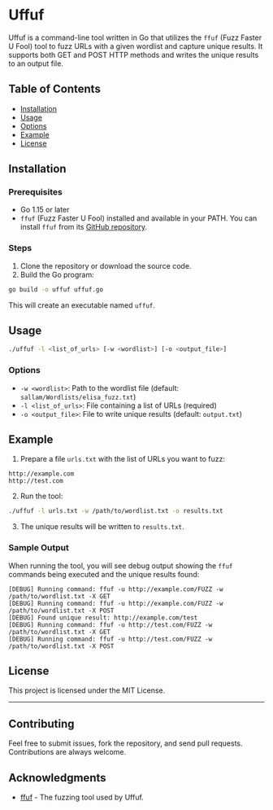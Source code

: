 # Uffuf

Uffuf is a command-line tool written in Go that utilizes the `ffuf` (Fuzz Faster U Fool) tool to fuzz URLs with a given wordlist and capture unique results. It supports both GET and POST HTTP methods and writes the unique results to an output file.

## Table of Contents

- [Installation](#installation)
- [Usage](#usage)
- [Options](#options)
- [Example](#example)
- [License](#license)

## Installation

### Prerequisites

- Go 1.15 or later
- `ffuf` (Fuzz Faster U Fool) installed and available in your PATH. You can install `ffuf` from its [GitHub repository](https://github.com/ffuf/ffuf).

### Steps

1. Clone the repository or download the source code.
2. Build the Go program:

```bash
go build -o uffuf uffuf.go
```

This will create an executable named `uffuf`.

## Usage

```bash
./uffuf -l <list_of_urls> [-w <wordlist>] [-o <output_file>]
```

### Options

- `-w <wordlist>`: Path to the wordlist file (default: `sallam/Wordlists/elisa_fuzz.txt`)
- `-l <list_of_urls>`: File containing a list of URLs (required)
- `-o <output_file>`: File to write unique results (default: `output.txt`)

## Example

1. Prepare a file `urls.txt` with the list of URLs you want to fuzz:

```
http://example.com
http://test.com
```

2. Run the tool:

```bash
./uffuf -l urls.txt -w /path/to/wordlist.txt -o results.txt
```

3. The unique results will be written to `results.txt`.

### Sample Output

When running the tool, you will see debug output showing the `ffuf` commands being executed and the unique results found:

```plaintext
[DEBUG] Running command: ffuf -u http://example.com/FUZZ -w /path/to/wordlist.txt -X GET
[DEBUG] Running command: ffuf -u http://example.com/FUZZ -w /path/to/wordlist.txt -X POST
[DEBUG] Found unique result: http://example.com/test
[DEBUG] Running command: ffuf -u http://test.com/FUZZ -w /path/to/wordlist.txt -X GET
[DEBUG] Running command: ffuf -u http://test.com/FUZZ -w /path/to/wordlist.txt -X POST
```

## License

This project is licensed under the MIT License.

---

## Contributing

Feel free to submit issues, fork the repository, and send pull requests. Contributions are always welcome.

## Acknowledgments

- [ffuf](https://github.com/ffuf/ffuf) - The fuzzing tool used by Uffuf.
